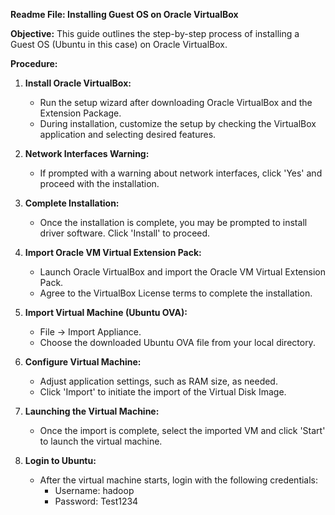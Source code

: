 **Readme File: Installing Guest OS on Oracle VirtualBox**

**Objective:**
This guide outlines the step-by-step process of installing a Guest OS (Ubuntu in this case) on Oracle VirtualBox.

**Procedure:**

1. **Install Oracle VirtualBox:**
   - Run the setup wizard after downloading Oracle VirtualBox and the Extension Package.
   - During installation, customize the setup by checking the VirtualBox application and selecting desired features.

2. **Network Interfaces Warning:**
   - If prompted with a warning about network interfaces, click 'Yes' and proceed with the installation.

3. **Complete Installation:**
   - Once the installation is complete, you may be prompted to install driver software. Click 'Install' to proceed.

4. **Import Oracle VM Virtual Extension Pack:**
   - Launch Oracle VirtualBox and import the Oracle VM Virtual Extension Pack.
   - Agree to the VirtualBox License terms to complete the installation.

5. **Import Virtual Machine (Ubuntu OVA):**
   - File -> Import Appliance.
   - Choose the downloaded Ubuntu OVA file from your local directory.

6. **Configure Virtual Machine:**
   - Adjust application settings, such as RAM size, as needed.
   - Click 'Import' to initiate the import of the Virtual Disk Image.

7. **Launching the Virtual Machine:**
   - Once the import is complete, select the imported VM and click 'Start' to launch the virtual machine.

8. **Login to Ubuntu:**
   - After the virtual machine starts, login with the following credentials:
     - Username: hadoop
     - Password: Test1234
